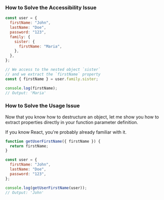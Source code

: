 ### How to Solve the Accessibility Issue

```javascript
const user = {
  firstName: "John",
  lastName: "Doe",
  password: "123",
  family: {
    sister: {
      firstName: "Maria",
    },
  },
};

// We access to the nested object `sister`
// and we extract the `firstName` property
const { firstName } = user.family.sister;

console.log(firstName);
// Output: 'Maria'
```

### How to Solve the Usage Issue

Now that you know how to destructure an object, let me show you how to extract properties directly in your function parameter definition.

If you know React, you're probably already familiar with it.

```javascript
function getUserFirstName({ firstName }) {
  return firstName;
}

const user = {
  firstName: "John",
  lastName: "Doe",
  password: "123",
};

console.log(getUserFirstName(user));
// Output: 'John'
```
